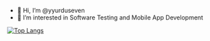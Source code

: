 - 👋 Hi, I’m @yyurduseven
- 👀 I’m interested in Software Testing and Mobile App Development


[![Top Langs](https://github-readme-stats-12uunpyq9-yyurdusevens-projects.vercel.app/api/top-langs/?username=yyurduseven&layout=donut)](https://github.com/anuraghazra/github-readme-stats)
